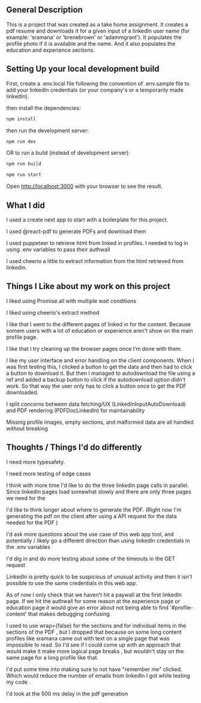 ## General Description

This is a project that was created as a take home assignment. It creates a pdf resume and downloads it for a given input of a linkedIn user name (for example: 'sramana' or 'brenebrown' or 'adammgrant'). It populates the profile photo if it is available and the name. And it also populates the education and experience sections. 

## Setting Up your local development build

First, create a .env.local file following the convention of .env.sample file to add your linkedIn credentials (or your company's or a temporarily made linkedIn). 

then install the dependencies:

```bash
npm install
```

then run the development server:

```bash
npm run dev
```

OR to run a build (instead of development server):

```bash
npm run build
```

```bash
npm run start
```

Open [http://localhost:3000](http://localhost:3000) with your browser to see the result.

## What I did

I used a create next app to start with a boilerplate for this project.

I used @react-pdf to generate PDFs and download them

I used puppeteer to retrieve html from linked in profiles. I needed to log in using .env variables to pass their authwall

I used cheerio a little to extract information from the html retrieved from linkedin. 



## Things I Like about my work on this project

I liked using Promise.all with multiple wait conditions  

I liked using cheerio's extract method

I like that I went to the different pages of linked in for the content. Because somem users with a lot of education or experience aren't show on the main profile page.

I like that I try cleaning up the browser pages once I'm done with them. 

I like my user interface and error handling on the client components. When I was first testing this, I clicked a button to get the data and then had to click a button to download it. But then I managed to autodownload the file using a ref and added a backup button to click if the autodownload option didn't work. So that way the user only has to click a button once to get the PDF downloaded. 

I split concerns between data fetching/UX (LinkedInInputAutoDownload) and PDF rendering (PDFDocLinkedIn) for maintainability

Missing profile images, empty sections, and malformed data are all handled without breaking

## Thoughts / Things I'd do differently

I need more typesafety.

I need more testing of edge cases 

I think with more time I'd like to do the three linkedin page calls in parallel. Since linkedIn pages load somewhat slowly and there are only three pages we need for the 

I'd like to think longer about where to generate the PDF. (Right now I'm generating the pdf on the client after using a API request for the data needed for the PDF )

I'd ask more questions about the use case of this web app tool, and potentially / likely go a different direction than using linkedIn credentials in the .env variables

I'd dig in and do more testing about some of the timeouts in the GET request

LinkedIn is pretty quick to be suspicious of unusual activity and then it isn't possible to use the same credentials in this web app. 

As of now I only check that we haven't hit a paywall at the first linkedIn page. If we hit the authwall for some reason at the experience page or education page it would give an error about not being able to find '#profile-content' that makes debugging confusing.

I used to use wrap={false} for the sections and for individual items in the sections of the PDF , but I dropped that because on some long content profiles like sramana came out with text on a single page that was impossible to read. So I'd see if I could come up with an approach that would make it make more logical page breaks , but wouldn't stay on the same page for a long profile like that. 

I'd put some time into making sure to not have "remember me" clicked. Which would reduce the number of emails from linkedIn I got while testing my code .

I'd look at the 500 ms delay in the pdf generation 
